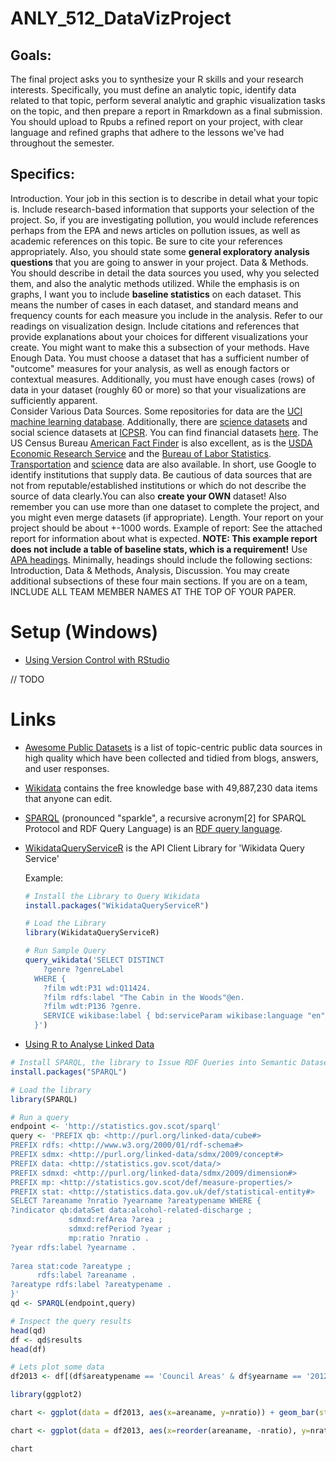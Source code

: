 # ANLY_512_DataVizProject

## Goals:
The final project asks you to synthesize your R skills and your research interests. Specifically, you must define an analytic topic, identify data related to that topic, perform several analytic and graphic visualization tasks on the topic, and then prepare a report in Rmarkdown as a final submission. You should upload to Rpubs a refined report on your project, with clear language and refined graphs that adhere to the lessons we've had throughout the semester.

## Specifics:

Introduction. Your job in this section is to describe in detail what your topic is. Include research-based information that supports your selection of the project. So, if you are investigating pollution, you would include references perhaps from the EPA and news articles on pollution issues, as well as academic references on this topic.  Be sure to cite your references appropriately.  Also, you should state some __general exploratory analysis questions__ that you are going to answer in your project.
Data & Methods. You should describe in detail the data sources you used, why you selected them, and also the analytic methods utilized.  While the emphasis is on graphs, I want you to include __baseline statistics__  on each dataset. This means the number of cases in each dataset, and standard means and frequency counts for each measure you include in the analysis. 
Refer to our readings on visualization design. Include citations and references that provide explanations about your choices for different visualizations your create. You might want to make this a subsection of your methods.
Have Enough Data. You must choose a dataset that has a sufficient number of "outcome" measures for your analysis, as well as enough factors or contextual measures. Additionally, you must have enough cases (rows) of data in your dataset (roughly 60 or more) so that your visualizations are sufficiently apparent.  
Consider Various Data Sources. Some repositories for data are the [UCI machine learning database](http://archive.ics.uci.edu/ml/datasets.html). Additionally, there are [science datasets](https://www.nature.com/sdata/policies/repositories) and social science datasets at [ICPSR](https://www.icpsr.umich.edu/icpsrweb/). You can find financial datasets [here](http://www.r-bloggers.com/financial-data-accessible-from-r-part-iii).  The US Census Bureau [American Fact Finder](https://factfinder.census.gov/faces/nav/jsf/pages/searchresults.xhtml?refresh=t) is also excellent, as is the [USDA Economic Research Service](https://www.ers.usda.gov/data-products/) and the [Bureau of Labor Statistics](http://www.bls.gov/). [Transportation](https://www.rita.dot.gov/bts/data_and_statistics/index.html) and [science](https://www2.clarku.edu/research/sciencelibrary/databases/physics.cfm) data are also available. In short, use Google to identify institutions that supply data. Be cautious of data sources that are not from reputable/established institutions or which do not describe the source of data clearly.You can also __create your OWN__ dataset! Also remember you can use more than one dataset to complete the project, and you might even merge datasets (if appropriate).
Length. Your report on your project should be about +-1000 words.
Example of report:  See the attached report for information about what is expected. __NOTE: This example report does not include a table of baseline stats, which is a requirement!__ 
Use [APA headings](https://owl.english.purdue.edu/owl/resource/560/16/).   Minimally, headings should include the following sections: Introduction, Data & Methods, Analysis, Discussion. You may create additional subsections of these four main sections.
If you are on a team, INCLUDE ALL TEAM MEMBER NAMES AT THE TOP OF YOUR PAPER.

# Setup (Windows)

* [Using Version Control with RStudio](https://support.rstudio.com/hc/en-us/articles/200532077-Version-Control-with-Git-and-SVN)

// TODO

# Links

* [Awesome Public Datasets](https://github.com/awesomedata/awesome-public-datasets/blob/master/README.rst) is a list of topic-centric public data sources in high quality which have been collected and tidied from blogs, answers, and user responses.
* [Wikidata](https://www.wikidata.org/wiki/Wikidata:Main_Page) contains the free knowledge base with 49,887,230 data items that anyone can edit.
* [SPARQL](https://en.wikipedia.org/wiki/SPARQL) (pronounced "sparkle", a recursive acronym[2] for SPARQL Protocol and RDF Query Language) is an [RDF query language](https://en.wikipedia.org/wiki/RDF_query_language).
* [WikidataQueryServiceR](https://cran.r-project.org/web/packages/WikidataQueryServiceR/index.html) is the API Client Library for 'Wikidata Query Service'

  Example:
  ```r
  # Install the Library to Query Wikidata
  install.packages("WikidataQueryServiceR")
  
  # Load the Library
  library(WikidataQueryServiceR)
  
  # Run Sample Query
  query_wikidata('SELECT DISTINCT
      ?genre ?genreLabel
    WHERE {
      ?film wdt:P31 wd:Q11424.
      ?film rdfs:label "The Cabin in the Woods"@en.
      ?film wdt:P136 ?genre.
      SERVICE wikibase:label { bd:serviceParam wikibase:language "en". }
    }')
  ```
* [Using R to Analyse Linked Data](https://medium.swirrl.com/using-r-to-analyse-linked-data-7225eefe2eb8)
```r
# Install SPARQL, the library to Issue RDF Queries into Semantic Datasets
install.packages("SPARQL")

# Load the library
library(SPARQL)

# Run a query
endpoint <- 'http://statistics.gov.scot/sparql'
query <- 'PREFIX qb: <http://purl.org/linked-data/cube#>
PREFIX rdfs: <http://www.w3.org/2000/01/rdf-schema#>
PREFIX sdmx: <http://purl.org/linked-data/sdmx/2009/concept#>
PREFIX data: <http://statistics.gov.scot/data/>
PREFIX sdmxd: <http://purl.org/linked-data/sdmx/2009/dimension#>
PREFIX mp: <http://statistics.gov.scot/def/measure-properties/>
PREFIX stat: <http://statistics.data.gov.uk/def/statistical-entity#>
SELECT ?areaname ?nratio ?yearname ?areatypename WHERE {
?indicator qb:dataSet data:alcohol-related-discharge ;
             sdmxd:refArea ?area ;
             sdmxd:refPeriod ?year ;
             mp:ratio ?nratio .
?year rdfs:label ?yearname .
  
?area stat:code ?areatype ;
      rdfs:label ?areaname .
?areatype rdfs:label ?areatypename .
}'
qd <- SPARQL(endpoint,query)

# Inspect the query results
head(qd)
df <- qd$results
head(df)

# Lets plot some data
df2013 <- df[(df$areatypename == 'Council Areas' & df$yearname == '2012-2013'), ]

library(ggplot2)

chart <- ggplot(data = df2013, aes(x=areaname, y=nratio)) + geom_bar(stat='identity')

chart <- ggplot(data = df2013, aes(x=reorder(areaname, -nratio), y=nratio, fill=areaname)) + theme_bw() + geom_bar(stat='identity') + theme(axis.text.x=element_text(angle=90,hjust=1,vjust=0.5)) + ggtitle('Alcohol-related Hospital Discharges 2012–2013 (Rate per 10,000 people)') + labs(x='Council Area', y='Rate per 100,000 people') + theme(legend.position='none')

chart

```

